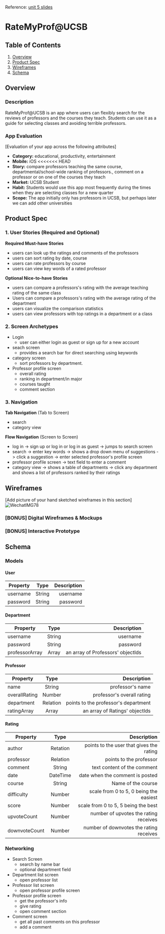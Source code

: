 Reference: [unit 5 slides](https://docs.google.com/presentation/d/1xnxamZ29ASoK027LJd0Cc15Ve-gHo1UJkkZkZHmtDvo/edit#slide=id.gf82d3a484c_0_98)

# RateMyProf@UCSB

## Table of Contents
1. [Overview](#Overview)
3. [Product Spec](#Product-Spec)
4. [Wireframes](#Wireframes)
5. [Schema](#Schema)


## Overview
### Description
RateMyProf@UCSB is an app where users can flexibly search for the reviews of professors and the courses they teach. Students can use it as a guide for selecting classes and avoiding terrible professors.

### App Evaluation
[Evaluation of your app across the following attributes]
- **Category:** educational, productivity, entertainment
- **Mobile:** iOS
<<<<<<< HEAD
- **Story:** compare professors teaching the same course, departmental/school-wide ranking of professors., comment on a professor or on one of the courses they teach
- **Market:** UCSB Student
- **Habit:** Students would use this app most frequently during the times when they are selecting classes for a new quarter
- **Scope:** The app initially only has professors in UCSB, but perhaps later we can add other universities

## Product Spec

### 1. User Stories (Required and Optional)

**Required Must-have Stories**

* users can look up the ratings and comments of the professors 
* users can sort rating by date, course
* users can rate professors by course
* users can view key words of a rated professor

**Optional Nice-to-have Stories**

* users can compare a professors's rating with the average teaching rating of the same class
* Users can compare a professors's rating with the average rating of the department
* users can visualize the comparison statistics
* users can view professors with top ratings in a department or a class


### 2. Screen Archetypes

* Login
   * user can either login as guest or sign up for a new account
* seach screen
   * provides a search bar for direct searching using keywords
* category screen
   * sort professors by department.
* Professor profile screen
   * overall rating
   * ranking in department/in major
   * courses taught
   * comment section

### 3. Navigation

**Tab Navigation** (Tab to Screen)

* search
* category view

**Flow Navigation** (Screen to Screen)

* log in -> sign up or log in or log in as guest -> jumps to search screen
* search -> enter key words -> shows a drop down menu of suggestions -> click a suggestion -> enter selected professor's profile screen
* professor profile screen -> text field to enter a comment
* category view -> shows a table of departments -> click any department and shows a list of professors ranked by their ratings





## Wireframes
[Add picture of your hand sketched wireframes in this section]
![WechatIMG78](https://user-images.githubusercontent.com/49249770/141714902-1891f212-6e5d-4743-bbf7-7643c80c542a.jpeg)


### [BONUS] Digital Wireframes & Mockups

### [BONUS] Interactive Prototype

## Schema 
### Models
#### User
| Property      | Type     | Description                                |
| ------------- |:--------:| ------------------------------------------:|
| username      | String   | username                                   |
| password      | String   | password                                   |
#### Department
| Property      | Type     | Description                                |
| ------------- |:--------:| ------------------------------------------:|
| username      | String   | username                                   |
| password      | String   | password                                   |
| professorArray| Array    | an array of Professors' objectIds
#### Professor
| Property      | Type     | Description                                |
| ------------- |:--------:| ------------------------------------------:|
| name          | String   | professor's name                           |
| overallRating | Number   | professor's overall rating                 |
| department    | Relation | points to the professor's department       |
| ratingArray   | Array    | an array of Ratings' objectIds             |
#### Rating
| Property      | Type     | Description                                |
| ------------- |:--------:| ------------------------------------------:|
| author        | Retation | points to the user that gives the rating   |
| professor     | Relation | points to the professor                    |
| comment       | String   | text content of the comment                |
| date          | DateTime | date when the comment is posted            |
| course        | String   | Name of the course                         |
| difficulty    | Number   | scale from 0 to 5, 0 being the easiest     |
| score         | Number   | scale from 0 to 5, 5 being the best        | 
| upvoteCount   | Number   | number of upvotes the rating receives      |
| downvoteCount | Number   | number of downvotes the rating receives    | 

### Networking
* Search Screen
    * search by name bar
    * optional department field
* Department list screen
    * open professor list
* Professor list screen
    * open professor profile screen
* Professor profile screen
    * get the professor's info
    * give rating
    * open comment section
* Comment screen
    * get all past comments on this professor
    * add a comment
